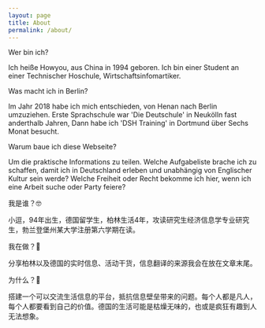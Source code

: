```yaml
---
layout: page
title: About
permalink: /about/
---
```

Wer bin ich?

Ich heiße Howyou, aus China in 1994 geboren. Ich bin einer Student an einer Technischer Hoschule, Wirtschaftsinfomartiker.


Was macht ich in Berlin? 

Im Jahr 2018 habe ich mich entschieden, von Henan nach Berlin umzuziehen. Erste Sprachschule war 'Die Deutschule' in Neukölln fast anderthalb Jahren, Dann habe ich 'DSH Training' in Dortmund über Sechs Monat besucht.


Warum baue ich diese Webseite? 

Um die praktische Informations zu teilen.
Welche Aufgabeliste brache ich zu schaffen, damit ich in Deutschland erleben und unabhängig von Englischer Kultur sein werde?
Welche Freiheit oder Recht bekomme ich hier, wenn ich eine Arbeit suche oder Party feiere?


我是谁？🤓

小逗，94年出生，德国留学生，柏林生活4年，攻读研究生经济信息学专业研究生，勃兰登堡州某大学注册第六学期在读。


我在做？🥸

分享柏林以及德国的实时信息、活动干货，信息翻译的来源我会在放在文章末尾。


为什么？🤔

搭建一个可以交流生活信息的平台，抵抗信息壁垒带来的问题。每个人都是凡人，每个人都要看到自己的价值。德国的生活可能是枯燥无味的，也或是疯狂有趣到人无法想象。
